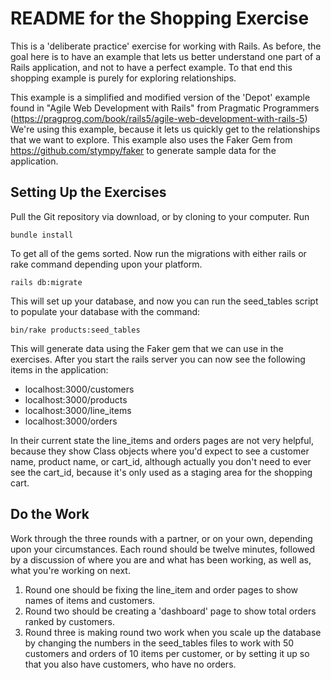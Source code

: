 # README for the Shopping Exercise #

This is a 'deliberate practice' exercise for working with Rails. As before, the goal here is to have an example that lets us better understand one part of a Rails application, and not to have a perfect example. To that end this shopping example is purely for exploring relationships.

This example is a simplified and modified version of the 'Depot' example found in "Agile Web Development with Rails" from Pragmatic Programmers (https://pragprog.com/book/rails5/agile-web-development-with-rails-5) We're using this example, because it lets us quickly get to the relationships that we want to explore. This example also uses the Faker Gem from https://github.com/stympy/faker to generate sample data for the application.

## Setting Up the Exercises ##

Pull the Git repository via download, or by cloning to your computer. Run

    bundle install

To get all of the gems sorted. Now run the migrations with either rails or rake command depending upon your platform.

    rails db:migrate

This will set up your database, and now you can run the seed_tables script to populate your database with the command:

    bin/rake products:seed_tables

This will generate data using the Faker gem that we can use in the exercises.
After you start the rails server you can now see the following items in the application:
* localhost:3000/customers
* localhost:3000/products
* localhost:3000/line_items
* localhost:3000/orders

In their current state the line_items and orders pages are not very helpful, because they show Class objects where you'd expect to see a customer name, product name, or cart_id, although actually you don't need to ever see the cart_id, because it's only used as a staging area for the shopping cart.

## Do the Work ##

Work through the three rounds with a partner, or on your own, depending upon your circumstances. Each round should be twelve minutes, followed by a discussion of where you are and what has been working, as well as, what you're working on next.

1. Round one should be fixing the line_item and order pages to show names of items and customers.
2. Round two should be creating a 'dashboard' page to show total orders ranked by customers.
3. Round three is making round two work when you scale up the database by changing the numbers in the seed_tables files to work with 50 customers and orders of 10 items per customer, or by setting it up so that you also have customers, who have no orders.
